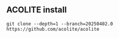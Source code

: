 

## ACOLITE install

```
git clone --depth=1 --branch=20250402.0 https://github.com/acolite/acolite
```